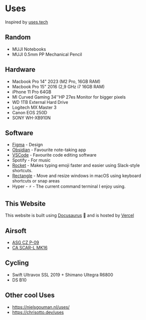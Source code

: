 # Uses

Inspired by [uses.tech](https://uses.tech/)

## Random
- MUJI Notebooks
- MUJI 0.5mm PP Mechanical Pencil

## Hardware
- Macbook Pro 14" 2023 (M2 Pro, 16GB RAM)
- Macbook Pro 15" 2016 (2,9 GHz i7 16GB RAM)
- iPhone 11 Pro 64GB
- MI Curved Gaming 34''HP 27es Monitor for bigger pixels
- WD 1TB External Hard Drive
- Logitech MX Master 3
- Canon EOS 250D
- SONY WH-XB910N

## Software
- [Figma](https://www.figma.com) - Design
- [Obsidian](https://obsidian.md) - Favourite note-taking app
- [VSCode](https://code.visualstudio.com) - Favourite code editing software
- Spotify - For music
- [Rocket](https://matthewpalmer.net/rocket/) - Makes typing emoji faster and easier using Slack-style shortcuts.
- [Rectangle](https://rectangleapp.com/) - Move and resize windows in macOS using keyboard shortcuts or snap areas
- Hyper - ⚡ - The current command terminal I enjoy using.


## This Website

This website is built using [Docusaurus](https://docusaurus.io/)  🦖 and is hosted by [Vercel](https://vercel.com)


## Airsoft
- [ASG CZ P-09](https://amzn.to/3vbJsZO)
- [CA SCAR-L MK16](https://www.airsoftstation.com/classic-army-fn-herstal-licensed-scar-l-sportline-tan-airsoft-rifle/)

## Cycling
- Swift Ultravox SSL 2019 + Shimano Ultegra R6800
- DS B10 

## Other cool Uses
- https://nielsgouman.nl/uses/
- https://chrisotto.dev/uses
